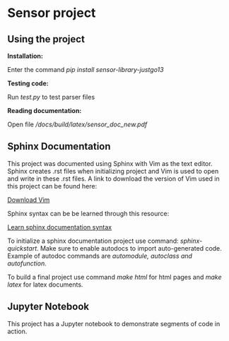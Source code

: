 Sensor project
==============
Using the project
-----------------
**Installation:** 

Enter the command *pip install sensor-library-justgo13* 

**Testing code:**

Run *test.py* to test parser files

**Reading documentation:**

Open file */docs/build/latex/sensor_doc_new.pdf*

Sphinx Documentation
--------------------
This project was documented using Sphinx with Vim as the text editor. Sphinx creates .rst
files when initializing project and Vim is used to open and write in these .rst files. A link to download the version
of Vim used in this project can be found here:
 
[Download Vim](https://www.vim.org/download.php#pc)

Sphinx syntax can be be learned through this resource:

[Learn sphinx documentation syntax](https://pythonhosted.org/an_example_pypi_project/sphinx.html)

To initialize a sphinx documentation project use command: *sphinx-quickstart*. Make sure to 
enable autodocs to import auto-generated code. Example of autodoc commands are *automodule, autoclass and
autofunction.*

To build a final project use command *make html* for html pages and *make latex* for latex documents.

Jupyter Notebook
----------------
This project has a Jupyter notebook to demonstrate segments of code in action.